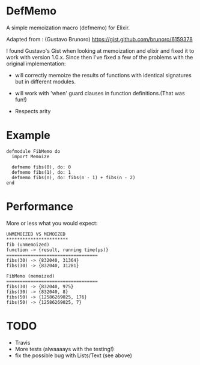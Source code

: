 DefMemo
=======

A simple memoization macro (defmemo) for Elixir.

Adapted from : (Gustavo Brunoro) https://gist.github.com/brunoro/6159378

I found Gustavo's Gist when looking at memoization and elixir and fixed it
to work with version 1.0.x. Since then I've fixed a few of the problems with
the original implementation:

- will correctly memoize the results of functions with identical signatures 
  but in different modules.

- will work with 'when' guard clauses in function definitions.(That was fun!) 

- Respects arity

Example
=======

    defmodule FibMemo do
      import Memoize
         
      defmemo fibs(0), do: 0
      defmemo fibs(1), do: 1
      defmemo fibs(n), do: fibs(n - 1) + fibs(n - 2)
    end

Performance
===========
More or less what you would expect:

    UNMEMOIZED VS MEMOIZED 
    ***********************
    fib (unmemoized)
    function -> {result, running time(μs)}
    ==================================
    fibs(30) -> {832040, 31364}
    fibs(30) -> {832040, 31281}

    FibMemo (memoized)
    ==================================
    fibs(30) -> {832040, 975}
    fibs(30) -> {832040, 8}
    fibs(50) -> {12586269025, 176}
    fibs(50) -> {12586269025, 7}

TODO
====
- Travis
- More tests (alwaaaays with the testing!)
- fix the possible bug with Lists/Text (see above)
